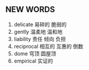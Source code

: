 ## NEW WORDS

1. delicate 易碎的 脆弱的
2. gently 温柔地 温和地
3. liability 责任 倾向 负担
4. reciprocal 相互的 互惠的 倒数
5. dome 穹顶 圆屋顶
6. empirical 实证的
